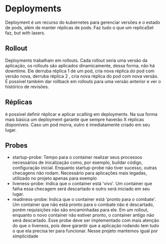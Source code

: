 # Deployments

Deployment é um recurso do kubernetes para gerenciar versões e o estado de pods, além de manter réplicas de pods. Faz tudo o que um replicaSet faz, but with lasers.

## Rollout

Deployments trabalham em rollouts. Cada rollout seria uma versão da aplicação, os rollouts são aplicados dinamicamente, dessa forma, não há downtime. Ele derruba réplica 1 de um pod, cria nova réplica do pod com versão nova, derruba réplica 2 , cria nova réplica do pod com nova versão. É possível também dar rollback em rollouts para uma versão anterior e ver o histórico de revisões.

## Réplicas

è possível definir réplicar e aplicar scalling em deployments. Na sua forma mais básica um deployment garante que sempre haverão X réplicas disponíveis. Caso um pod morra, outro é imediatamente criado em seu lugar.

## Probes

* startup-probe: Tempo para o container realizar seus processos necessários de inicalização como, por exemplo, buildar código, configuração inicial. Enquanto startup-probe não tiver sucesso, outras checagens não rodam. Necessário para aplicações mais legadas, utilizado no projeto apenas para exemplo
* liveness-probe: Indica que o container está 'vivo'. Um container que falha essa checagem será descartado e outro será iniciado em seu lugar.
* readiness-probe: Indica que o container está 'pronto para o combate'. Um container que não está pronto para o combate não é descartado, porém requisições não são encaminhadas para ele. Em um rollout, enquanto o novo container não estiver pronto, o container antigo não será descartado. Esse probe deve ser implementado com mais atenção do que o liveness, pois deve garantir que a aplicação rodando tem tudo o que ela precisa ter para funcionar. Nesse projeto mantemos igual por simplicidade

